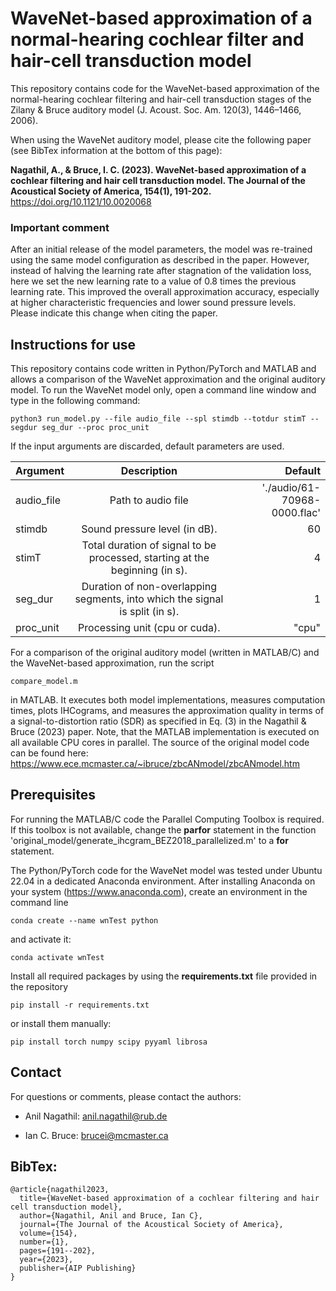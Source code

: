 # WaveNet-based approximation of a normal-hearing cochlear filter and hair-cell transduction model
This repository contains code for the WaveNet-based approximation of the normal-hearing cochlear filtering and hair-cell transduction stages of the Zilany &amp; Bruce auditory model (J. Acoust. Soc. Am. 120(3), 1446–1466, 2006).

When using the WaveNet auditory model, please cite the following paper (see BibTex information at the bottom of this page):

**Nagathil, A., & Bruce, I. C. (2023). WaveNet-based approximation of a cochlear filtering and hair cell transduction model. The Journal of the Acoustical Society of America, 154(1), 191-202.**
https://doi.org/10.1121/10.0020068

### Important comment

After an initial release of the model parameters, the model was re-trained using the same model configuration as described in the paper. However, instead of halving the learning rate after stagnation of the validation loss, here we set the new
learning rate to a value of 0.8 times the previous learning rate. This improved the overall approximation accuracy, especially at higher characteristic frequencies and lower sound pressure levels.
Please indicate this change when citing the paper.

## Instructions for use

This repository contains code written in Python/PyTorch and MATLAB and allows a comparison of the WaveNet approximation and the original auditory model. To run the WaveNet model only,
open a command line window and type in the following command:

```
python3 run_model.py --file audio_file --spl stimdb --totdur stimT --segdur seg_dur --proc proc_unit
```
If the input arguments are discarded, default parameters are used.

| Argument  | Description  | Default |
|----------|:-------------:|------:|
| audio_file | Path to audio file | './audio/61-70968-0000.flac' |
| stimdb | Sound pressure level (in dB). | 60 |
| stimT | Total duration of signal to be processed, starting at the beginning (in s). | 4 |
| seg_dur | Duration of non-overlapping segments, into which the signal is split (in s). | 1 |
| proc_unit | Processing unit (cpu or cuda). | "cpu" |

For a comparison of the original auditory model (written in MATLAB/C) and the WaveNet-based approximation, run the script
```
compare_model.m
```
in MATLAB. It executes both model implementations, measures computation times, plots IHCograms, and measures the approximation quality in terms of a signal-to-distortion ratio (SDR) as specified in Eq. (3) in the Nagathil & Bruce (2023) paper. Note, that the MATLAB implementation is executed on all available CPU cores in parallel. The source of the original model code can be found here: https://www.ece.mcmaster.ca/~ibruce/zbcANmodel/zbcANmodel.htm

## Prerequisites

For running the MATLAB/C code the Parallel Computing Toolbox is required. If this toolbox is not available, change the **parfor** statement in the function 'original_model/generate_ihcgram_BEZ2018_parallelized.m' to a **for** statement.

The Python/PyTorch code for the WaveNet model was tested under Ubuntu 22.04 in a dedicated Anaconda environment. After installing Anaconda on your system (https://www.anaconda.com), create
an environment in the command line

```
conda create --name wnTest python
```
and activate it:

```
conda activate wnTest
```
Install all required packages by using the **requirements.txt** file provided in the repository

```
pip install -r requirements.txt
```
or install them manually:

```
pip install torch numpy scipy pyyaml librosa
```
## Contact

For questions or comments, please contact the authors:

- Anil Nagathil: anil.nagathil@rub.de

- Ian C. Bruce: brucei@mcmaster.ca

## BibTex:
```
@article{nagathil2023,
  title={WaveNet-based approximation of a cochlear filtering and hair cell transduction model},
  author={Nagathil, Anil and Bruce, Ian C},
  journal={The Journal of the Acoustical Society of America},
  volume={154},
  number={1},
  pages={191--202},
  year={2023},
  publisher={AIP Publishing}
}
``` 
